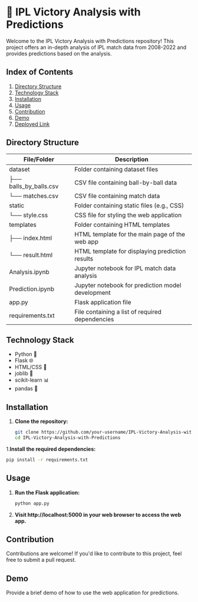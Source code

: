 # 🏏 IPL Victory Analysis with Predictions

Welcome to the IPL Victory Analysis with Predictions repository! This project offers an in-depth analysis of IPL match data from 2008-2022 and provides predictions based on the analysis.

## Index of Contents
1. [Directory Structure](#directory-structure)
2. [Technology Stack](#technology-stack)
3. [Installation](#installation)
4. [Usage](#usage)
5. [Contribution](#contribution)
6. [Demo](#demo)
7. [Deployed Link](#deployed-link)

## Directory Structure

| File/Folder      | Description                                      |
|------------------|--------------------------------------------------|
| dataset          | Folder containing dataset files                  |
| ├── balls_by_balls.csv | CSV file containing ball-by-ball data       |
| └── matches.csv  | CSV file containing match data                  |
| static           | Folder containing static files (e.g., CSS)       |
| └── style.css    | CSS file for styling the web application        |
| templates        | Folder containing HTML templates                 |
| ├── index.html   | HTML template for the main page of the web app   |
| └── result.html  | HTML template for displaying prediction results |
| Analysis.ipynb   | Jupyter notebook for IPL match data analysis     |
| Prediction.ipynb | Jupyter notebook for prediction model development|
| app.py           | Flask application file                           |
| requirements.txt | File containing a list of required dependencies  |

## Technology Stack
- Python 🐍
- Flask 🌐
- HTML/CSS 🎨
- joblib 🧠
- scikit-learn 📊
- pandas 🐼

## Installation
1. **Clone the repository:**
   ```bash
   git clone https://github.com/your-username/IPL-Victory-Analysis-with-Predictions.git
   cd IPL-Victory-Analysis-with-Predictions
   ```
 1.**Install the required dependencies:**
   ```bash
   pip install -r requirements.txt
   ```

## Usage
1. **Run the Flask application:**
   ```bash
   python app.py
   ```
2. **Visit http://localhost:5000 in your web browser to access the web app.**
   

## Contribution
Contributions are welcome! If you'd like to contribute to this project, feel free to submit a pull request.

## Demo
Provide a brief demo of how to use the web application for predictions.
